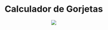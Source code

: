 <h1 align = "center">Calculador de Gorjetas</h1>
<p align = "center">
<img src = "https://img.shields.io/badge/Status-EM%20DESENVOLVIMENTO-yellow?style=for-the-badge">
</p>